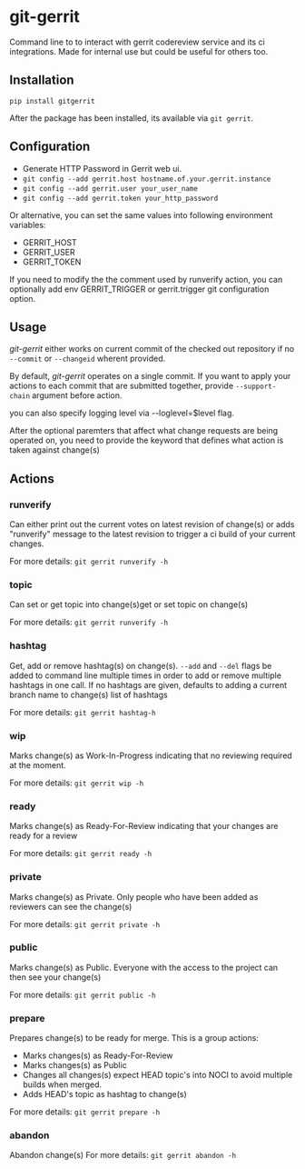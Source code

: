 git-gerrit
==========

Command line to to interact with gerrit codereview service and its ci integrations. Made for internal use but
could be useful for others too.


## Installation

`pip install gitgerrit`

After the package has been installed, its available via `git gerrit`.

## Configuration

* Generate HTTP Password in Gerrit web ui.
* `git config --add gerrit.host hostname.of.your.gerrit.instance`
* `git config --add gerrit.user your_user_name`
* `git config --add gerrit.token your_http_password`

Or alternative, you can set the same values into following environment variables:

* GERRIT_HOST
* GERRIT_USER
* GERRIT_TOKEN

If you need to modify the the comment used by runverify action, you can optionally add env GERRIT_TRIGGER or gerrit.trigger
git configuration option.

## Usage


*git-gerrit* either works on current commit of the checked out repository if no `--commit` or `--changeid` wherent provided.

By default, *git-gerrit* operates on a single commit. If you want to apply your actions to each commit that are submitted
together, provide `--support-chain` argument before action.

you can also specify logging level via --loglevel=$level flag.

After the optional paremters that affect what change requests are being operated on, you need to provide the keyword that defines
what action is taken against change(s)

## Actions

### runverify
Can either print out the current votes on latest revision of change(s) or adds "runverify" message to the latest revision to
trigger a ci build of your current changes.

For more details: `git gerrit runverify -h`
### topic
Can set or get topic into change(s)get or set topic on change(s)

For more details: `git gerrit runverify -h`
### hashtag
Get, add or remove hashtag(s) on change(s). `--add` and  `--del` flags be added to command line multiple times in order to add
or remove multiple hashtags in one call. If no hashtags are given, defaults to adding a current branch name to change(s) list
of hashtags

For more details: `git gerrit hashtag-h`
### wip
Marks change(s) as Work-In-Progress indicating that no reviewing required at the moment.

For more details: `git gerrit wip -h`
### ready
Marks change(s) as Ready-For-Review indicating that your changes are ready for a review

For more details: `git gerrit ready -h`
### private
Marks change(s) as Private. Only people who have been added as reviewers can see the change(s)

For more details: `git gerrit private -h`
### public
Marks change(s) as Public. Everyone with the access to the project can then see your change(s)

For more details: `git gerrit public -h`
### prepare
Prepares change(s) to be ready for merge. This is a group actions:
 * Marks changes(s) as Ready-For-Review
 * Marks changes(s) as Public
 * Changes all changes(s) expect HEAD topic's into NOCI to avoid multiple builds when merged.
 * Adds HEAD's topic as hashtag to change(s)

For more details: `git gerrit prepare -h`
### abandon
Abandon change(s)
For more details: `git gerrit abandon -h`

